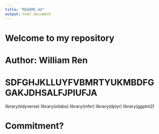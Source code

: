 ```yaml
---
title: "README.md"
output: html_document
---
```


# Welcome to my repository

# Author: William Ren

# SDFGHJKLLUYFVBMRTYUKMBDFGGAKJDHSALFJPIUFJA

library(tidyverse)
library(oilabs)
library(infer)
library(dplyr)
library(ggplot2)

# Commitment?



